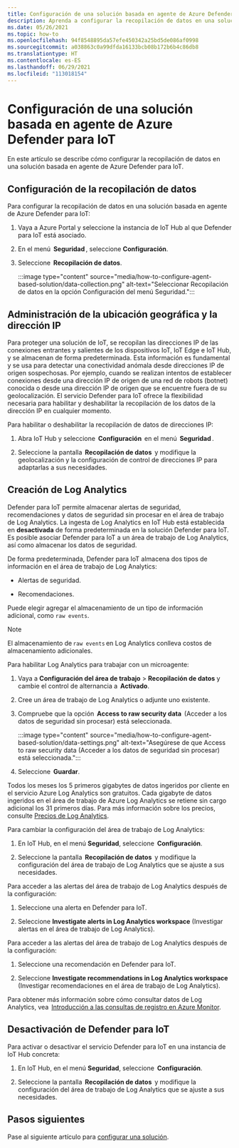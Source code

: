 ```yaml
---
title: Configuración de una solución basada en agente de Azure Defender para IoT
description: Aprenda a configurar la recopilación de datos en una solución basada en agente de Azure Defender para IoT
ms.date: 05/26/2021
ms.topic: how-to
ms.openlocfilehash: 94f8548895da57efe450342a25bd5de086af0998
ms.sourcegitcommit: a038863c0a99dfda16133bcb08b172b6b4c86db8
ms.translationtype: HT
ms.contentlocale: es-ES
ms.lasthandoff: 06/29/2021
ms.locfileid: "113018154"
---
```

# <a name="configure-azure-defender-for-iot-agent-based-solution"></a>Configuración de una solución basada en agente de Azure Defender para IoT  

En este artículo se describe cómo configurar la recopilación de datos en una solución basada en agente de Azure Defender para IoT.

## <a name="configure-data-collection"></a>Configuración de la recopilación de datos

Para configurar la recopilación de datos en una solución basada en agente de Azure Defender para IoT: 

1. Vaya a Azure Portal y seleccione la instancia de IoT Hub al que Defender para IoT está asociado. 

1. En el menú  **Seguridad** , seleccione **Configuración**. 

1. Seleccione  **Recopilación de datos**. 

    :::image type="content" source="media/how-to-configure-agent-based-solution/data-collection.png" alt-text="Seleccionar Recopilación de datos en la opción Configuración del menú Seguridad.":::

## <a name="geolocation-and-ip-address-handling"></a>Administración de la ubicación geográfica y la dirección IP 

Para proteger una solución de IoT, se recopilan las direcciones IP de las conexiones entrantes y salientes de los dispositivos IoT, IoT Edge e IoT Hub, y se almacenan de forma predeterminada. Esta información es fundamental y se usa para detectar una conectividad anómala desde direcciones IP de origen sospechosas. Por ejemplo, cuando se realizan intentos de establecer conexiones desde una dirección IP de origen de una red de robots (botnet) conocida o desde una dirección IP de origen que se encuentre fuera de su geolocalización. El servicio Defender para IoT ofrece la flexibilidad necesaria para habilitar y deshabilitar la recopilación de los datos de la dirección IP en cualquier momento. 

Para habilitar o deshabilitar la recopilación de datos de direcciones IP: 

1. Abra IoT Hub y seleccione  **Configuración**  en el menú  **Seguridad** . 

1. Seleccione la pantalla  **Recopilación de datos**  y modifique la geolocalización y la configuración de control de direcciones IP para adaptarlas a sus necesidades. 

## <a name="log-analytics-creation"></a>Creación de Log Analytics 

Defender para IoT permite almacenar alertas de seguridad, recomendaciones y datos de seguridad sin procesar en el área de trabajo de Log Analytics. La ingesta de Log Analytics en IoT Hub está establecida en **desactivada** de forma predeterminada en la solución Defender para IoT. Es posible asociar Defender para IoT a un área de trabajo de Log Analytics, así como almacenar los datos de seguridad. 

De forma predeterminada, Defender para IoT almacena dos tipos de información en el área de trabajo de Log Analytics:
 
- Alertas de seguridad.

- Recomendaciones. 

Puede elegir agregar el almacenamiento de un tipo de información adicional, como `raw events`. 

> [!Note] 
> El almacenamiento de `raw events` en Log Analytics conlleva costos de almacenamiento adicionales. 

Para habilitar Log Analytics para trabajar con un microagente: 

1. Vaya a **Configuración del área de trabajo** > **Recopilación de datos** y cambie el control de alternancia a  **Activado**. 

1. Cree un área de trabajo de Log Analytics o adjunte uno existente. 

1. Compruebe que la opción  **Access to raw security data**  (Acceder a los datos de seguridad sin procesar) está seleccionada.  

    :::image type="content" source="media/how-to-configure-agent-based-solution/data-settings.png" alt-text="Asegúrese de que Access to raw security data (Acceder a los datos de seguridad sin procesar) está seleccionada.":::

1. Seleccione  **Guardar**.

Todos los meses los 5 primeros gigabytes de datos ingeridos por cliente en el servicio Azure Log Analytics son gratuitos. Cada gigabyte de datos ingeridos en el área de trabajo de Azure Log Analytics se retiene sin cargo adicional los 31 primeros días. Para más información sobre los precios, consulte [Precios de Log Analytics](https://azure.microsoft.com/pricing/details/monitor/). 

Para cambiar la configuración del área de trabajo de Log Analytics: 

1. En IoT Hub, en el menú **Seguridad**, seleccione  **Configuración**. 

1. Seleccione la pantalla  **Recopilación de datos**  y modifique la configuración del área de trabajo de Log Analytics que se ajuste a sus necesidades. 

Para acceder a las alertas del área de trabajo de Log Analytics después de la configuración:

1. Seleccione una alerta en Defender para IoT.

1. Seleccione **Investigate alerts in Log Analytics workspace** (Investigar alertas en el área de trabajo de Log Analytics).

Para acceder a las alertas del área de trabajo de Log Analytics después de la configuración:

1. Seleccione una recomendación en Defender para IoT.

1. Seleccione **Investigate recommendations in Log Analytics workspace** (Investigar recomendaciones en el área de trabajo de Log Analytics). 
 
Para obtener más información sobre cómo consultar datos de Log Analytics, vea  [Introducción a las consultas de registro en Azure Monitor](../../azure-monitor/logs/get-started-queries.md). 

## <a name="turn-off-defender-for-iot"></a>Desactivación de Defender para IoT 

Para activar o desactivar el servicio Defender para IoT en una instancia de IoT Hub concreta: 

1. En IoT Hub, en el menú **Seguridad**, seleccione  **Configuración**.

1. Seleccione la pantalla  **Recopilación de datos**  y modifique la configuración del área de trabajo de Log Analytics que se ajuste a sus necesidades.

## <a name="next-steps"></a>Pasos siguientes 

Pase al siguiente artículo para [configurar una solución](quickstart-configure-your-solution.md).